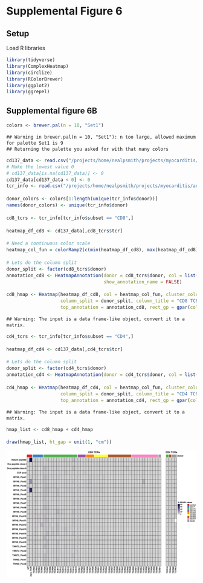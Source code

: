 Supplemental Figure 6
================

## Setup

Load R libraries

``` r
library(tidyverse)
library(ComplexHeatmap)
library(circlize)
library(RColorBrewer)
library(ggplot2)
library(ggrepel)
```

## Supplemental figure 6B

``` r
colors <- brewer.pal(n = 10, "Set1")
```

    ## Warning in brewer.pal(n = 10, "Set1"): n too large, allowed maximum for palette Set1 is 9
    ## Returning the palette you asked for with that many colors

``` r
cd137_data <- read.csv("/projects/home/nealpsmith/projects/myocarditis/antigen_discovery/data/cd137_vals.csv", row.names = 1)
# Make the lowest value 0
# cd137_data[is.na(cd137_data)] <- 0
cd137_data[cd137_data < 0] <- 0
tcr_info <- read.csv("/projects/home/nealpsmith/projects/myocarditis/antigen_discovery/data/tcr_annotations.csv")

donor_colors <- colors[1:length(unique(tcr_info$donor))]
names(donor_colors) <- unique(tcr_info$donor)

cd8_tcrs <- tcr_info[tcr_info$subset == "CD8",]

heatmap_df_cd8 <- cd137_data[,cd8_tcrs$tcr]

# Need a continuous color scale
heatmap_col_fun = colorRamp2(c(min(heatmap_df_cd8), max(heatmap_df_cd8)), c("#D3D3D3", '#02024a'))

# Lets do the column split
donor_split <- factor(cd8_tcrs$donor)
annotation_cd8 <- HeatmapAnnotation(donor = cd8_tcrs$donor, col = list(donor = donor_colors), which = "column",
                                    show_annotation_name = FALSE)

cd8_hmap <- Heatmap(heatmap_df_cd8, col = heatmap_col_fun, cluster_columns = FALSE, cluster_rows = FALSE,
                    column_split = donor_split, column_title = "CD8 TCRs", name = "% CD137+",
                    top_annotation = annotation_cd8, rect_gp = gpar(col = "black"), row_names_side = "left", na_col = "white")
```

    ## Warning: The input is a data frame-like object, convert it to a matrix.

``` r
cd4_tcrs <- tcr_info[tcr_info$subset == "CD4",]

heatmap_df_cd4 <- cd137_data[,cd4_tcrs$tcr]

# Lets do the column split
donor_split <- factor(cd4_tcrs$donor)
annotation_cd4 <- HeatmapAnnotation(donor = cd4_tcrs$donor, col = list(donor = donor_colors), which = "column")

cd4_hmap <- Heatmap(heatmap_df_cd4, col = heatmap_col_fun, cluster_columns = FALSE, cluster_rows = FALSE,
                    column_split = donor_split, column_title = "CD4 TCRs", show_heatmap_legend = FALSE,
                    top_annotation = annotation_cd4, rect_gp = gpar(col = "black"), row_names_side = "left", na_col = "white")
```

    ## Warning: The input is a data frame-like object, convert it to a matrix.

``` r
hmap_list <- cd8_hmap + cd4_hmap

draw(hmap_list, ht_gap = unit(1, "cm"))
```

![](supp_6_files/figure-gfm/fig_s6b-1.png)<!-- -->
